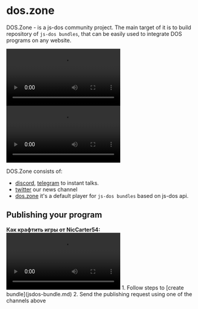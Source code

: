 # dos.zone

DOS.Zone - is a js-dos community project. The main target of it is to build repository of `js-dos bundles`, that can be
easily used to integrate DOS programs on any website.


<tabs>
    <tab title="English">
       <video src="https://www.youtube.com/watch?v=mvdClD7I_sg" />
    </tab>
    <tab title="Russian">
      <video src="https://www.youtube.com/watch?v=r6QNmUQmHBE" />
    </tab>
</tabs>

DOS.Zone consists of:
* [discord](https://discord.com/invite/hMVYEbG), [telegram](https://t.me/doszonechat) to instant talks.
* [twitter](https://twitter.com/intent/user?screen_name=doszone_db) our news channel
* [dos.zone](https://dos.zone) it's a default player for `js-dos bundles` based on js-dos api.

## Publishing your program

<tabs>
    <tab title="Russian">
      <strong>Как крафтить игры от NicCarter54:</strong>
      <video src="https://www.youtube.com/watch?v=7WfMcQt38c0" />
    </tab>
</tabs>
1. Follow steps to [create bundle](jsdos-bundle.md)
2. Send the publishing request using one of the channels above 
